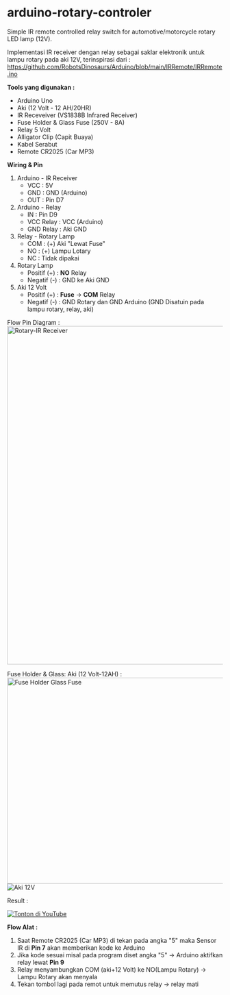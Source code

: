 # arduino-rotary-controler
Simple IR remote controlled relay switch for automotive/motorcycle rotary LED lamp (12V).

Implementasi IR receiver dengan relay sebagai saklar elektronik untuk lampu rotary pada aki 12V, terinspirasi dari :
https://github.com/RobotsDinosaurs/Arduino/blob/main/IRRemote/IRRemote.ino

**Tools yang digunakan :**
- Arduino Uno
- Aki (12 Volt - 12 AH/20HR) 
- IR Receveiver (VS1838B Infrared Receiver)
- Fuse Holder & Glass Fuse (250V - 8A)
- Relay 5 Volt
- Alligator Clip (Capit Buaya)
- Kabel Serabut
- Remote CR2025 (Car MP3)

**Wiring & Pin**
1. Arduino - IR Receiver
   - VCC : 5V
   - GND : GND (Arduino)
   - OUT : Pin D7
3. Arduino - Relay
   - IN : Pin D9
   - VCC Relay : VCC (Arduino)
   - GND Relay : Aki GND
4. Relay - Rotary Lamp
   - COM : (+) Aki "Lewat Fuse"
   - NO  : (+) Lampu Lotary
   - NC  : Tidak dipakai
5. Rotary Lamp
   - Positif (+) : **NO** Relay
   - Negatif (-) : GND ke Aki GND
6. Aki 12 Volt
   - Positif (+) : **Fuse** -> **COM** Relay
   - Negatif (-) : GND Rotary dan GND Arduino (GND Disatuin pada lampu rotary, relay, aki)


Flow Pin Diagram : 
<img width="1100" height="790" alt="Rotary-IR Receiver" src="https://github.com/user-attachments/assets/2855dae6-90a3-4707-be25-c31d84130c19" />

Fuse Holder & Glass: Aki (12 Volt-12AH) :
<img width="906" height="481" alt="Fuse Holder   Glass Fuse" src="https://github.com/user-attachments/assets/e7cab5e5-e4dc-426c-b0d8-3f8bce978f2b" />
![Aki 12V](https://github.com/user-attachments/assets/5f19495b-6260-4d4b-9521-e8723ba0422b)

Result : 

[![Tonton di YouTube](https://img.youtube.com/vi/h7_SBmNpQno/0.jpg)](https://www.youtube.com/watch?v=h7_SBmNpQno)


**Flow Alat :**
1. Saat Remote CR2025 (Car MP3) di tekan pada angka "5" maka Sensor IR di **Pin 7** akan memberikan kode ke Arduino
2. Jika kode sesuai misal pada program diset angka "5" -> Arduino aktifkan relay lewat **Pin 9**
3. Relay menyambungkan COM (aki+12 Volt) ke NO(Lampu Rotary) -> Lampu Rotary akan menyala
4. Tekan tombol lagi pada remot untuk memutus relay -> relay mati


